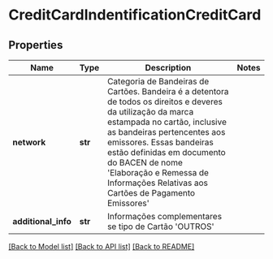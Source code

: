 # CreditCardIndentificationCreditCard

## Properties
Name | Type | Description | Notes
------------ | ------------- | ------------- | -------------
**network** | **str** | Categoria de Bandeiras de Cartões. Bandeira é a detentora de todos os direitos e deveres da utilização da marca estampada no cartão, inclusive as bandeiras pertencentes aos emissores. Essas bandeiras estão definidas em documento do BACEN de nome &#x27;Elaboração e Remessa de Informações Relativas aos Cartões de Pagamento  Emissores&#x27; | 
**additional_info** | **str** | Informações complementares se tipo de Cartão &#x27;OUTROS&#x27; | 

[[Back to Model list]](../README.md#documentation-for-models) [[Back to API list]](../README.md#documentation-for-api-endpoints) [[Back to README]](../README.md)

